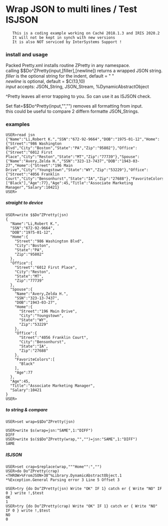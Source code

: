 # Wrap JSON to multi lines / Test ISJSON 
~~~
   This is a coding example working on Caché 2018.1.3 and IRIS 2020.2
   It will not be kept in synch with new versions   
   It is also NOT serviced by InterSystems Support !
~~~

### install and usage ###  
Packed Pretty.xml installs routine ZPretty in any namespace.  
calling $$Do^ZPretty(input,\[filler],\[newline]) returns a wrapped JSON string.   
_filler_ is the optional string for the indent, default = "  "  
_newline_ is optional, default =  $C(13,10)  <CR><LF>    
_input_ accepts: JSON_String, JSON_Stream, %DynamicAbstractObject  

^Pretty leaves all error trapping to you. So can use it as ISJSON check.  

Set flat=$$Do^Pretty(input,"","") removes all formatting from input.  
this could be useful to compare 2 differn formatte JSON_Strings. 

### examples ###  
~~~
USER>read jsn
{"Name":"Li,Robert K.","SSN":"672-92-9664","DOB":"1975-01-12","Home":{"Street":"986 Washington Blvd","City":"Boston","State":"PA","Zip":"95802"},"Office":{"Street":"6012 First Place","City":"Reston","State":"MT","Zip":"77739"},"Spouse":{"Name":"Avery,Zelda H.","SSN":"323-13-7437","DOB":"1943-03-27","Home":{"Street":"196 Main Drive","City":"Youngstown","State":"WY","Zip":"53229"},"Office":{"Street":"4056 Franklin Court","City":"Bensonhurst","State":"IA","Zip":"27688"},"FavoriteColors":["Black"],"Age":77},"Age":45,"Title":"Associate Marketing Manager","Salary":10421}
USER>
~~~~  
##### straight to device #####   
~~~
USER>write $$Do^ZPretty(jsn)
{
  "Name":"Li,Robert K.",
  "SSN":"672-92-9664",
  "DOB":"1975-01-12",
  "Home":{
    "Street":"986 Washington Blvd",
    "City":"Boston",
    "State":"PA",
    "Zip":"95802"
  },
  "Office":{
    "Street":"6012 First Place",
    "City":"Reston",
    "State":"MT",
    "Zip":"77739"
  },
  "Spouse":{
    "Name":"Avery,Zelda H.",
    "SSN":"323-13-7437",
    "DOB":"1943-03-27",
    "Home":{
      "Street":"196 Main Drive",
      "City":"Youngstown",
      "State":"WY",
      "Zip":"53229"
    },
    "Office":{
      "Street":"4056 Franklin Court",
      "City":"Bensonhurst",
      "State":"IA",
      "Zip":"27688"
    },
    "FavoriteColors":[
      "Black"
    ],
    "Age":77
  },
  "Age":45,
  "Title":"Associate Marketing Manager",
  "Salary":10421
}
USER>
~~~

##### to string & compare #####   
~~~
USER>set wrap=$$Do^ZPretty(jsn)

USER>write $s(wrap=jsn:"SAME",1:"DIFF")
DIFF
USER>write $s($$Do^ZPretty(wrap,"","")=jsn:"SAME",1:"DIFF")
SAME
~~~

##### ISJSON #####   
~~~
USER>set crap=$replace(wrap,"""Home"":","")
USER>do Do^ZPretty(crap)
<THROW>%FromJSON+38^%Library.DynamicAbstractObject.1 *%Exception.General Parsing error 3 Line 5 Offset 3

USER>try {do Do^ZPretty(jsn) Write "OK" IF 1} catch er { Write "NO" IF 0 } write !,$test
OK
1
USER>try {do Do^ZPretty(crap) Write "OK" IF 1} catch er { Write "NO" IF 0 } write !,$test
NO
0
~~~
